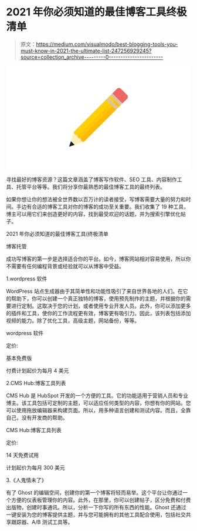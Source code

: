 # 2021 年你必须知道的最佳博客工具终极清单

> 原文：<https://medium.com/visualmodo/best-blogging-tools-you-must-know-in-2021-the-ultimate-list-247256929245?source=collection_archive---------0----------------------->

![](img/1229a984446b149ef86180373928e91c.png)

寻找最好的博客资源？这篇文章涵盖了博客写作软件、SEO 工具、内容制作工具、托管平台等等。我们将分享你最熟悉的最佳博客工具的最终列表。

如果你想让你的想法被全世界数以百万计的读者接受，写博客需要大量的努力和时间。手边有合适的博客工具对你的博客的成功至关重要。我们收集了 19 种工具，博主可以用它们来创造更好的内容，找到最受欢迎的话题，并为搜索引擎优化帖子。

2021 年你必须知道的最佳博客工具(终极清单

博客托管

成功写博客的第一步是选择适合你的平台。如今，博客网站相对容易使用，所以你不需要有任何编程背景或经验就可以从博客中受益。

1.wordpress 软件

WordPress 站点生成器由于其简单性和功能性吸引了来自世界各地的人们。在它的帮助下，你可以创建一个真正独特的博客，使用预先制作的主题，并根据你的需要进行定制。这取决于您的计划，或者使用专业开发人员。此外，你可以添加更多的插件和工具，使你的工作流程更有效，博客更有吸引力。因此，该列表包括添加视频的能力。除了优化工具，高级主题，网站备份，等等。

wordpress 软件

定价:

基本免费版

付费计划起价为每月 4 美元

2.CMS Hub:博客工具列表

CMS Hub 是 HubSpot 开发的一个方便的工具。它的功能适用于营销人员和专业博主。该工具包括可定制的主题，可以适应任何类型的内容，你想有你的网站。您可以使用拖放编辑器来构建页面。所以，用多种语言创建和测试内容。而且，全靠自己，没有开发商的帮助。

CMS Hub:博客工具列表

定价:

14 天免费试用

计划起价为每月 300 美元

3.《人鬼情未了》

有了 Ghost 的编辑空间，创建你的第一个博客将轻而易举。这个平台让你通过一个方便的仪表板管理你的内容。此外，在那里，你可以创建帖子，区分免费和付费出版物，创建时事通讯。所以，分析一下你写的所有东西的性能。Ghost 还通过一键安装为您的博客提供主题，并与您可能拥有的其他工具配合使用，包括社交共享跟踪器、A/B 测试工具等。